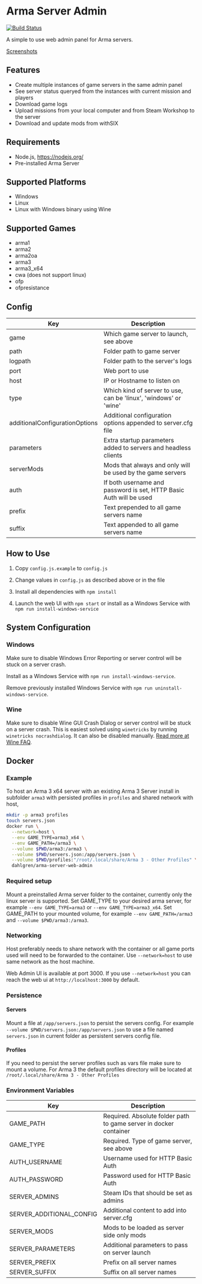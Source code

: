 # Arma Server Admin

[![Build Status](https://travis-ci.org/Dahlgren/arma-server-web-admin.svg?branch=master)](https://travis-ci.org/Dahlgren/arma-server-web-admin)

A simple to use web admin panel for Arma servers.

[Screenshots](http://imgur.com/a/Xod6U)

## Features

- Create multiple instances of game servers in the same admin panel
- See server status queryed from the instances with current mission and players
- Download game logs
- Upload missions from your local computer and from Steam Workshop to the server
- Download and update mods from withSIX

## Requirements

- Node.js, https://nodejs.org/
- Pre-installed Arma Server

## Supported Platforms

- Windows
- Linux
- Linux with Windows binary using Wine

## Supported Games

- arma1
- arma2
- arma2oa
- arma3
- arma3_x64
- cwa (does not support linux)
- ofp
- ofpresistance

## Config

Key | Description
--- | ---
game | Which game server to launch, see above
path | Folder path to game server
logpath | Folder path to the server's logs
port | Web port to use
host | IP or Hostname to listen on
type | Which kind of server to use, can be 'linux', 'windows' or 'wine'
additionalConfigurationOptions | Additional configuration options appended to server.cfg file
parameters | Extra startup parameters added to servers and headless clients
serverMods | Mods that always and only will be used by the game servers
auth | If both username and password is set, HTTP Basic Auth will be used
prefix | Text prepended to all game servers name
suffix | Text appended to all game servers name

## How to Use

1. Copy `config.js.example` to `config.js`

2. Change values in `config.js` as described above or in the file

3. Install all dependencies with `npm install`

4. Launch the web UI with `npm start` or install as a Windows Service with `npm run install-windows-service`

## System Configuration

### Windows

Make sure to disable Windows Error Reporting or server control will be stuck on a server crash.

Install as a Windows Service with `npm run install-windows-service`.

Remove previously installed Windows Service with `npm run uninstall-windows-service`.

### Wine

Make sure to disable Wine GUI Crash Dialog or server control will be stuck on a server crash.
This is easiest solved using `winetricks` by running `winetricks nocrashdialog`.
It can also be disabled manually.
[Read more at Wine FAQ](http://wiki.winehq.org/FAQ#head-c857c433cf9fc1dcd90b8369ef75c325483c91d6).

## Docker

### Example

To host an Arma 3 x64 server with an existing Arma 3 Server install in subfolder `arma3` with persisted profiles in `profiles` and shared network with host,

```sh
mkdir -p arma3 profiles
touch servers.json
docker run \
  --network=host \
  --env GAME_TYPE=arma3_x64 \
  --env GAME_PATH=/arma3 \
  --volume $PWD/arma3:/arma3 \
  --volume $PWD/servers.json:/app/servers.json \
  --volume $PWD/profiles:"/root/.local/share/Arma 3 - Other Profiles" \
  dahlgren/arma-server-web-admin
```

### Required setup

Mount a preinstalled Arma server folder to the container, currently only the linux server is supported.
Set GAME_TYPE to your desired arma server, for example `--env GAME_TYPE=arma3` or `--env GAME_TYPE=arma3_x64`.
Set GAME_PATH to your mounted volume, for example `--env GAME_PATH=/arma3` and `--volume $PWD/arma3:/arma3`.

### Networking
Host preferably needs to share network with the container or all game ports used will need to be forwarded to the container.
Use `--network=host` to use same network as the host machine.

Web Admin UI is available at port 3000.
If you use `--network=host` you can reach the web ui at `http://localhost:3000` by default.

### Persistence

#### Servers

Mount a file at `/app/servers.json` to persist the servers config.
For example `--volume $PWD/servers.json:/app/servers.json` to use a file named `servers.json` in current folder as persistent servers config file.

#### Profiles

If you need to persist the server profiles such as vars file make sure to mount a volume.
For Arma 3 the default profiles directory will be located at `/root/.local/share/Arma 3 - Other Profiles`

### Environment Variables

Key | Description
--- | ---
GAME_PATH | Required. Absolute folder path to game server in docker container
GAME_TYPE | Required. Type of game server, see above
AUTH_USERNAME | Username used for HTTP Basic Auth
AUTH_PASSWORD | Password used for HTTP Basic Auth
SERVER_ADMINS | Steam IDs that should be set as admins
SERVER_ADDITIONAL_CONFIG | Additional content to add into server.cfg
SERVER_MODS | Mods to be loaded as server side only mods
SERVER_PARAMETERS | Additional parameters to pass on server launch
SERVER_PREFIX | Prefix on all server names
SERVER_SUFFIX | Suffix on all server names
